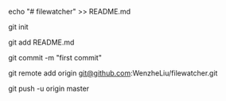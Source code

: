 echo "# filewatcher" >> README.md

git init

git add README.md

git commit -m "first commit"

git remote add origin git@github.com:WenzheLiu/filewatcher.git

git push -u origin master
